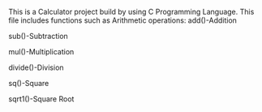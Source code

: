 This is a Calculator project build by using C Programming Language.
This file includes functions such as Arithmetic operations:
  add()-Addition

  sub()-Subtraction

  mul()-Multiplication

  divide()-Division

  sq()-Square

  sqrt1()-Square Root
